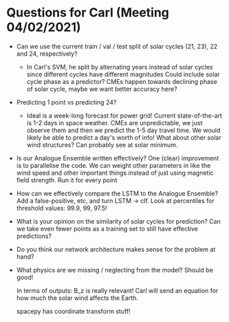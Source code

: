 # Questions for Carl (Meeting 04/02/2021)

- Can we use the current train / val / test split of solar cycles (21, 23),
  22 and 24, respectively?
  - In Carl's SVM, he split by alternating years instead of solar cycles
    since different cycles have different magnitudes
    Could include solar cycle phase as a predictor?
    CMEs happen towards declining phase of solar cycle, maybe we want
    better accuracy here?
- Predicting 1 point vs predicting 24?
  - Ideal is a week-long forecast for power grid! Current state-of-the-art
    is 1-2 days in space weather. CMEs are unpredictable, we just observe
    them and then we predict the 1-5 day travel time. We would likely be
    able to predict a day's worth of info!
    What about other solar wind structures? Can probably see at solar
    minimum.
- Is our Analogue Ensemble written effectively? One (clear) improvement is
  to parallelise the code.
  We can weight other parameters in like the wind speed and other important
  things instead of just using magnetic field strength.
  Run it for every point
- How can we effectively compare the LSTM to the Analogue Ensemble?
  Add a false-positive, etc, and turn LSTM -> clf. Look at percentiles for
  threshold values: 99.9, 99, 97.5!
- What is your opinion on the similarity of solar cycles for prediction?
  Can we take even fewer points as a training set to still have effective
  predictions?
- Do you think our network architecture makes sense for the problem at
  hand?
- What physics are we missing / neglecting from the model?
  Should be good!

  In terms of outputs: B_z is really relevant! Carl will send an equation
  for how much the solar wind affects the Earth.

  spacepy has coordinate transform stuff!

